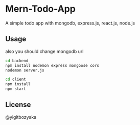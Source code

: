 ﻿# Mern-Todo-App

A simple todo app with mongodb, express.js, react.js, node.js
## Usage

also you should change mongodb url
```bash
cd backend
npm install nodemon express mongoose cors
nodemon server.js

cd client
npm install
npm start
```


## License

@yigitbozyaka
